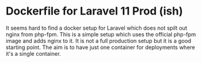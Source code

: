 # Dockerfile for Laravel 11 Prod (ish)
It seems hard to find a docker setup for Laravel which does not spilt out nginx from php-fpm. This is a simple setup which uses the official php-fpm image and adds nginx to it.
It is not a full production setup but it is a good starting point. The aim is to have just one container for deployments where it's a single container.
